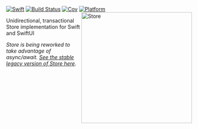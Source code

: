 [![Swift](https://img.shields.io/badge/swift-5.5-orange.svg?style=flat)](#) [![Build Status](https://travis-ci.org/alexdrone/Store.svg?branch=master)](https://travis-ci.org/alexdrone/Store) [![Cov](https://img.shields.io/badge/coverage-45.8%25-blue.svg?style=flat)](#) [![Platform](https://img.shields.io/badge/platform-macOS%20|%20iOS%20|%20WatchOS%20|%20tvOS%20|%20Linux-red.svg?style=flat)](#)
<img src="https://raw.githubusercontent.com/alexdrone/Store/master/Docs/store_logo.png" width=300 alt="Store" align=right />

Unidirectional, transactional Store implementation for Swift and SwiftUI

*Store is being reworked to take advantage of async/await. [See the stable legacy version of Store here](https://github.com/alexdrone/Store/tree/legacy).* 
